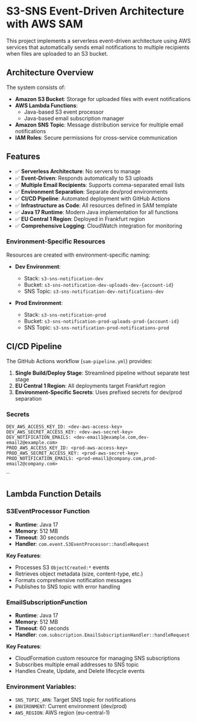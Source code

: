 # S3-SNS Event-Driven Architecture with AWS SAM

This project implements a serverless event-driven architecture using AWS services that automatically sends email notifications to multiple recipients when files are uploaded to an S3 bucket.

## Architecture Overview

The system consists of:
- **Amazon S3 Bucket**: Storage for uploaded files with event notifications
- **AWS Lambda Functions**: 
  - Java-based S3 event processor
  - Java-based email subscription manager
- **Amazon SNS Topic**: Message distribution service for multiple email notifications
- **IAM Roles**: Secure permissions for cross-service communication

## Features

- ✅ **Serverless Architecture**: No servers to manage
- ✅ **Event-Driven**: Responds automatically to S3 uploads
- ✅ **Multiple Email Recipients**: Supports comma-separated email lists
- ✅ **Environment Separation**: Separate dev/prod environments
- ✅ **CI/CD Pipeline**: Automated deployment with GitHub Actions
- ✅ **Infrastructure as Code**: All resources defined in SAM template
- ✅ **Java 17 Runtime**: Modern Java implementation for all functions
- ✅ **EU Central 1 Region**: Deployed in Frankfurt region
- ✅ **Comprehensive Logging**: CloudWatch integration for monitoring


### Environment-Specific Resources

Resources are created with environment-specific naming:

- **Dev Environment**:
  - Stack: `s3-sns-notification-dev`
  - Bucket: `s3-sns-notification-dev-uploads-dev-{account-id}`
  - SNS Topic: `s3-sns-notification-dev-notifications-dev`

- **Prod Environment**:
  - Stack: `s3-sns-notification-prod`
  - Bucket: `s3-sns-notification-prod-uploads-prod-{account-id}`
  - SNS Topic: `s3-sns-notification-prod-notifications-prod`

## CI/CD Pipeline

The GitHub Actions workflow (`sam-pipeline.yml`) provides:

1. **Single Build/Deploy Stage**: Streamlined pipeline without separate test stage
3. **EU Central 1 Region**: All deployments target Frankfurt region
4. **Environment-Specific Secrets**: Uses prefixed secrets for dev/prod separation

### Secrets

   ```
   DEV_AWS_ACCESS_KEY_ID: <dev-aws-access-key>
   DEV_AWS_SECRET_ACCESS_KEY: <dev-aws-secret-key>
   DEV_NOTIFICATION_EMAILS: <dev-email1@example.com,dev-email2@example.com>
   PROD_AWS_ACCESS_KEY_ID: <prod-aws-access-key>
   PROD_AWS_SECRET_ACCESS_KEY: <prod-aws-secret-key>
   PROD_NOTIFICATION_EMAILS: <prod-email1@company.com,prod-email2@company.com>
   ```

``

## Lambda Function Details

### S3EventProcessor Function
- **Runtime**: Java 17
- **Memory**: 512 MB
- **Timeout**: 30 seconds
- **Handler**: `com.event.S3EventProcessor::handleRequest`

**Key Features**:
- Processes S3 `ObjectCreated:*` events
- Retrieves object metadata (size, content-type, etc.)
- Formats comprehensive notification messages
- Publishes to SNS topic with error handling

### EmailSubscriptionFunction
- **Runtime**: Java 17
- **Memory**: 512 MB
- **Timeout**: 60 seconds
- **Handler**: `com.subscription.EmailSubscriptionHandler::handleRequest`

**Key Features**:
- CloudFormation custom resource for managing SNS subscriptions
- Subscribes multiple email addresses to SNS topic
- Handles Create, Update, and Delete lifecycle events

### Environment Variables:
- `SNS_TOPIC_ARN`: Target SNS topic for notifications
- `ENVIRONMENT`: Current environment (dev/prod)
- `AWS_REGION`: AWS region (eu-central-1)
